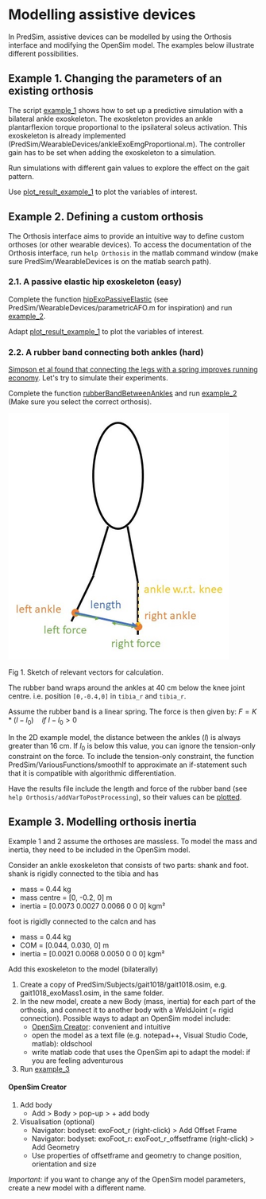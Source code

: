 # Modelling assistive devices


In PredSim, assistive devices can be modelled by using the Orthosis interface and modifying the OpenSim model. The examples below illustrate different possibilities.


## Example 1. Changing the parameters of an existing orthosis

The script [example_1](./example_1.m) shows how to set up a predictive simulation with a bilateral ankle exoskeleton. The exoskeleton provides an ankle plantarflexion torque proportional to the ipsilateral soleus activation. 
This exoskeleton is already implemented (PredSim/WearableDevices/ankleExoEmgProportional.m). The controller gain has to be set when adding the exoskeleton to a simulation.

Run simulations with different gain values to explore the effect on the gait pattern.

Use [plot_result_example_1](./plot_result_example_1.m) to plot the variables of interest.

## Example 2. Defining a custom orthosis

The Orthosis interface aims to provide an intuitive way to define custom orthoses (or other wearable devices).
To access the documentation of the Orthosis interface, run `help Orthosis` in the matlab command window (make sure PredSim/WearableDevices is on the matlab search path).


### 2.1. A passive elastic hip exoskeleton (easy)

Complete the function [hipExoPassiveElastic](./hipExoPassiveElastic.m) (see PredSim/WearableDevices/parametricAFO.m for inspiration) and run [example_2](./example_2.m).

Adapt [plot_result_example_1](./plot_result_example_1.m) to plot the variables of interest.

### 2.2. A rubber band connecting both ankles (hard)

[Simpson et al found that connecting the legs with a spring improves running economy](https://doi.org/10.1242/jeb.202895). Let's try to simulate their experiments.

Complete the function [rubberBandBetweenAnkles](./rubberBandBetweenAnkles.m) and run [example_2](./example_2.m) (Make sure you select the correct orthosis).

![](./Figures/fig_ex2.2_1.jpg)

Fig 1. Sketch of relevant vectors for calculation.

The rubber band wraps around the ankles at 40 cm below the knee joint centre. i.e. position `[0,-0.4,0]` in `tibia_r` and `tibia_r`.

Assume the rubber band is a linear spring. The force is then given by: $F = K*(l-l_0) \quad if \ l-l_0 > 0$

In the 2D example model, the distance between the ankles ($l$) is always greater than 16 cm. If $l_0$ is below this value, you can ignore the tension-only constraint on the force.
To include the tension-only constraint, the function PredSim/VariousFunctions/smoothIf to approximate an if-statement such that it is compatible with algorithmic differentiation.

Have the results file include the length and force of the rubber band (see `help Orthosis/addVarToPostProcessing`), so their values can be [plotted](./plot_result_example_2_2.m).

## Example 3. Modelling orthosis inertia

Example 1 and 2 assume the orthoses are massless. To model the mass and inertia, they need to be included in the OpenSim model.

Consider an ankle exoskeleton that consists of two parts: shank and foot.
shank is rigidly connected to the tibia and has
- mass = 0.44 kg
- mass centre = [0, -0.2, 0] m
- inertia = [0.0073 0.0027 0.0066 0 0 0] kgm²

foot is rigidly connected to the calcn and has
- mass = 0.44 kg
- COM = [0.044, 0.030, 0] m
- inertia = [0.0021 0.0068 0.0050 0 0 0] kgm²

Add this exoskeleton to the model (bilaterally)

1. Create a copy of PredSim/Subjects/gait1018/gait1018.osim, e.g. gait1018_exoMass1.osim, in the same folder.
2. In the new model, create a new Body (mass, inertia) for each part of the orthosis, and connect it to another body with a WeldJoint (= rigid connection).
Possible ways to adapt an OpenSim model include:
    - [OpenSim Creator](https://www.opensimcreator.com/): convenient and intuitive
    - open the model as a text file (e.g. notepad++, Visual Studio Code, matlab): oldschool
    - write matlab code that uses the OpenSim api to adapt the model: if you are feeling adventurous
3. Run [example_3](./example_3.m)

#### OpenSim Creator
1. Add body
    - Add > Body > pop-up > + add body
2. Visualisation (optional)
    - Navigator: bodyset: exoFoot_r (right-click) > Add Offset Frame
    - Navigator: bodyset: exoFoot_r: exoFoot_r_offsetframe (right-click) > Add Geometry
    - Use properties of offsetframe and geometry to change  position, orientation and size

*Important:* if you want to change any of the OpenSim model parameters, create a new model with a different name.


